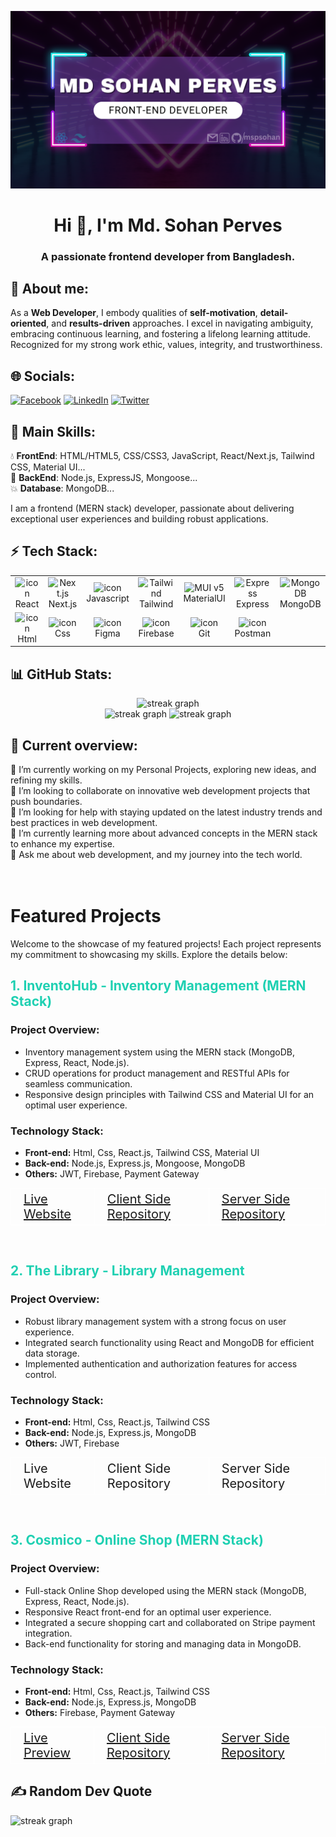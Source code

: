 [![Sohan Perves](./assets/github-banner.png)](https://linkedin.com/in/mspsohan)

<!-- Profile View
<p align="left"> <img src="https://komarev.com/ghpvc/?username=mspsohan&label=Profile%20views&color=0e75b6&style=flat" alt="mspsohan" /> </p> -->

<h1 align="center">Hi 👋, I'm Md. Sohan Perves</h1>
<h3 align="center">A passionate frontend developer from Bangladesh.</h3>

## 👩 About me:

<p>
As a <b>Web Developer</b>, I embody qualities of <b>self-motivation</b>, <b>detail-oriented</b>, and <b>results-driven</b> approaches. I excel in navigating ambiguity, embracing continuous learning, and fostering a lifelong learning attitude. Recognized for my strong work ethic, values, integrity, and trustworthiness.
</p>

## 🌐 Socials:

[![Facebook](https://img.shields.io/badge/Facebook-%231877F2.svg?logo=Facebook&logoColor=white)](https://facebook.com/sohanperves.sp) [![LinkedIn](https://img.shields.io/badge/LinkedIn-%230077B5.svg?logo=linkedin&logoColor=white)](https://linkedin.com/in/mspsohan) [![Twitter](https://img.shields.io/badge/Twitter-%231DA1F2.svg?logo=Twitter&logoColor=white)](https://twitter.com/mspsohan)

<h2>🥇 Main Skills:</h2>
💧 <b>FrontEnd</b>: HTML/HTML5, CSS/CSS3, JavaScript, React/Next.js, Tailwind CSS, Material UI...<br/>
🚀 <b>BackEnd</b>: Node.js, ExpressJS, Mongoose...<br/>
💥 <b>Database</b>: MongoDB...<br/>

I am a frontend (MERN stack) developer, passionate about delivering exceptional user experiences and building robust applications.

</p>

<h2>⚡ Tech Stack:</h2>

<table align="center">
   <tr>
    <td align="center" width="90">
    <img src="https://techstack-generator.vercel.app/react-icon.svg" alt="icon" width="55" height="55" />
      <br>React
    </td>
    <td align="center" width="90">
      <img src="https://skillicons.dev/icons?i=nextjs" width="55" height="55" alt="Next.js" />
      <br>Next.js
    </td>
    <td align="center" width="90">
      <img src="https://techstack-generator.vercel.app/js-icon.svg" alt="icon" width="55" height="55" />
      <br>Javascript
    </td>
        <td align="center" width="90">
      <img src="https://skillicons.dev/icons?i=tailwind" width="45" height="55" alt="Tailwind" />
      <br>Tailwind
    </td>
        <td align="center" width="90">
      <img src="https://skillicons.dev/icons?i=materialui" width="45" height="55" alt="MUI v5" />
      <br>MaterialUI
    </td>
    <td align="center" width="90">
      <img src="https://skillicons.dev/icons?i=express" width="50" height="55" alt="Express" />
      <br>Express
    </td>
        <td align="center" width="90">
      <img src="https://skillicons.dev/icons?i=mongodb" width="45" height="55" alt="MongoDB" />
      <br>MongoDB
    </td>
  </tr>
     <tr>
      <td align="center" width="90">
         <img src="https://skillicons.dev/icons?i=html" alt="icon" width="100" height="35" />
      <br>Html
    </td>
      <td align="center" width="90">
         <img src="https://skillicons.dev/icons?i=css" alt="icon" width="55" height="35" />
      <br>Css
      </td>
      <td align="center" width="90">
         <img src="https://skillicons.dev/icons?i=figma" alt="icon" width="30" height="35" />
      <br>Figma
      </td>
      <td align="center" width="90">
         <img src="https://skillicons.dev/icons?i=firebase" alt="icon" width="35" height="35" />
      <br>Firebase
      </td>
      <td align="center" width="90">
         <img src="https://skillicons.dev/icons?i=git" alt="icon" width="35" height="35" />
      <br>Git
      </td>
      <td align="center" width="90">
         <img src="https://skillicons.dev/icons?i=postman" alt="icon" width="35" height="35" />
      <br>Postman
      </td>
   </tr>
</table>
</p>

## 📊 GitHub Stats:

<div align="center">
  <img src="https://github-readme-streak-stats.herokuapp.com?user=mspsohan&theme=dark&border_radius=4&date_format=j%20M%5B%20Y%5D&card" height="220" alt="streak graph"  />
</div>

<div align="center">
  <img src="https://github-readme-stats.vercel.app/api?username=mspsohan&theme=dark&hide_border=false&include_all_commits=false&count_private=false" height="170" alt="streak graph"  />
  <img src="https://github-readme-stats.vercel.app/api/top-langs/?username=mspsohan&theme=dark&hide_border=false&include_all_commits=true&count_private=true&layout=compact" height="170" alt="streak graph"  />
</div>

## 💫 Current overview:

🔭 I’m currently working on my Personal Projects, exploring new ideas, and refining my skills.<br> 👯 I’m looking to collaborate on innovative web development projects that push boundaries.<br> 🤝 I’m looking for help with staying updated on the latest industry trends and best practices in web development.<br> 🌱 I’m currently learning more about advanced concepts in the MERN stack to enhance my expertise.<br> 💬 Ask me about web development, and my journey into the tech world.<br> </br></br>

<!-- ⚡ Fun fact: I'm passionate about exploring diverse cuisines and love experimenting with cooking in my free time.<br> -->

# Featured Projects

Welcome to the showcase of my featured projects! Each project represents my commitment to showcasing my skills. Explore the details below:

## <font color="#1fd0b2">1. InventoHub - Inventory Management (MERN Stack)</font>

### Project Overview:

-  Inventory management system using the MERN stack (MongoDB, Express, React, Node.js).
-  CRUD operations for product management and RESTful APIs for seamless communication.
-  Responsive design principles with Tailwind CSS and Material UI for an optimal user experience.

### Technology Stack:

-  **Front-end:** Html, Css, React.js, Tailwind CSS, Material UI
-  **Back-end:** Node.js, Express.js, Mongoose, MongoDB
-  **Others:** JWT, Firebase, Payment Gateway

<table>
  <tr>
    <td style="border: 1px solid white; padding: 5px 20px;">
      <a href="https://inventohub.netlify.app" style="font-size: 20px;">Live Website</a>
    </td>
    <td style="border: 1px solid white; padding: 5px 20px">
      <a href="https://github.com/mspsohan/inventohub-client" style="font-size: 20px;">Client Side Repository</a>
    </td>
    <td style="border: 1px solid white; padding: 5px 20px">
      <a href="https://github.com/mspsohan/inventohub-server" style="font-size: 20px; ">Server Side Repository</a>
    </td>
  </tr>
</table>

</br>

## <font color="#1fd0b2">2. The Library - Library Management</font>

### Project Overview:

-  Robust library management system with a strong focus on user experience.
-  Integrated search functionality using React and MongoDB for efficient data storage.
-  Implemented authentication and authorization features for access control.

### Technology Stack:

-  **Front-end:** Html, Css, React.js, Tailwind CSS
-  **Back-end:** Node.js, Express.js, MongoDB
-  **Others:** JWT, Firebase

<table>
  <tr>
    <td style="border: 1px solid white; padding: 5px 20px;">
      <a href="https://the-library-0.netlify.app" style="font-size: 20px; text-decoration: none;">Live Website</a>
    </td>
    <td style="border: 1px solid white; padding: 5px 20px">
      <a href="https://github.com/mspsohan/library-managements-client" style="font-size: 20px; text-decoration: none;">Client Side Repository</a>
    </td>
    <td style="border: 1px solid white; padding: 5px 20px">
      <a href="https://github.com/mspsohan/library-management-server" style="font-size: 20px; text-decoration: none;">Server Side Repository</a>
    </td>
  </tr>
</table>

</br>

## <font color="#1fd0b2">3. Cosmico - Online Shop (MERN Stack)</font>

### Project Overview:

-  Full-stack Online Shop developed using the MERN stack (MongoDB, Express, React, Node.js).
-  Responsive React front-end for an optimal user experience.
-  Integrated a secure shopping cart and collaborated on Stripe payment integration.
-  Back-end functionality for storing and managing data in MongoDB.

### Technology Stack:

-  **Front-end:** Html, Css, React.js, Tailwind CSS
-  **Back-end:** Node.js, Express.js, MongoDB
-  **Others:** Firebase, Payment Gateway

<table>
  <tr>
    <td style="border: 1px solid white; padding: 5px 20px;">
      <a href="https://cosmico-brand-shop.netlify.app" style="font-size: 20px;">Live Preview</a>
    </td>
    <td style="border: 1px solid white; padding: 5px 20px">
      <a href="https://github.com/mspsohan/cosmico-brand-shop-client" style="font-size: 20px;">Client Side Repository</a>
    </td>
    <td style="border: 1px solid white; padding: 5px 20px">
      <a href="https://github.com/mspsohan/cosmico-brand-shop-server" style="font-size: 20px; ">Server Side Repository</a>
    </td>
  </tr>
</table>

## ✍️ Random Dev Quote

<div >
  <img src="https://quotes-github-readme.vercel.app/api?type=horizontal&theme=radical" height="220" width="" alt="streak graph"  />
</div>
